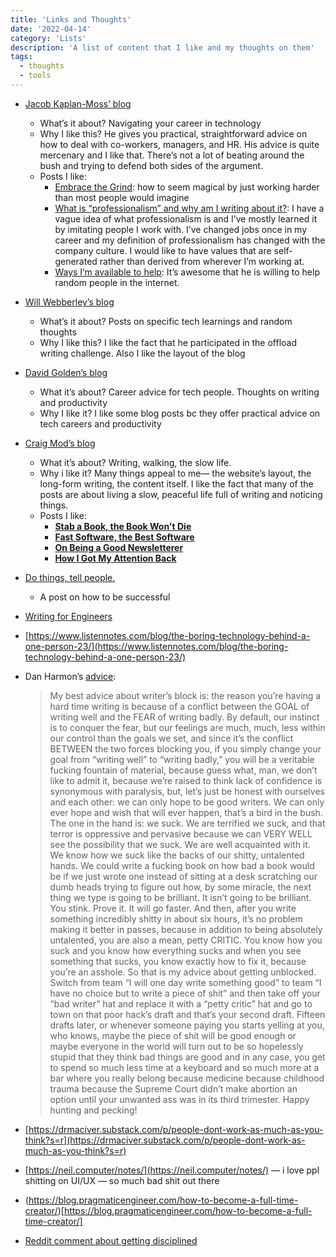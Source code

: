 ```yaml
---
title: 'Links and Thoughts'
date: '2022-04-14'
category: 'Lists'
description: 'A list of content that I like and my thoughts on them'
tags:
  - thoughts
  - tools
---
```


-   [Jacob Kaplan-Moss’ blog](https://jacobian.org/)
    
    -   What’s it about? Navigating your career in technology
    -   Why I like this? He gives you practical, straightforward advice on how to deal with co-workers, managers, and HR. His advice is quite mercenary and I like that. There’s not a lot of beating around the bush and trying to defend both sides of the argument.
    -   Posts I like:
        -   [Embrace the Grind](https://jacobian.org/2021/apr/7/embrace-the-grind/): how to seem magical by just working harder than most people would imagine
        -   [What is “professionalism” and why am I writing about it?](https://jacobian.org/2022/apr/12/professionalism-introduction/): I have a vague idea of what professionalism is and I’ve mostly learned it by imitating people I work with. I’ve changed jobs once in my career and my definition of professionalism has changed with the company culture. I would like to have values that are self-generated rather than derived from wherever I’m working at.
        -   [Ways I’m available to help](https://jacobian.org/help/): It’s awesome that he is willing to help random people in the internet.
-   [Will Webberley’s blog](https://wilw.dev/)
    
    -   What’s it about? Posts on specific tech learnings and random thoughts
    -   Why I like this? I like the fact that he participated in the offload writing challenge. Also I like the layout of the blog
-   [David Golden’s blog](https://xdg.me/writing/)
    
    -   What it’s about? Career advice for tech people. Thoughts on writing and productivity
    -   Why I like it? I like some blog posts bc they offer practical advice on tech careers and productivity
-   [Craig Mod’s blog](https://craigmod.com/essays/)
    
    -   What it’s about? Writing, walking, the slow life.
    -   Why i like it? Many things appeal to me— the website’s layout, the long-form writing, the content itself. I like the fact that many of the posts are about living a slow, peaceful life full of writing and noticing things.
    -   Posts I like:
        -   **[Stab a Book, the Book Won't Die](https://craigmod.com/essays/media_accounting/)**
        -   **[Fast Software, the Best Software](https://craigmod.com/essays/fast_software/)**
        -   **[On Being a Good Newsletterer](https://craigmod.com/essays/on_writing_good_newsletters/)**
        -   **[How I Got My Attention Back](https://craigmod.com/essays/how_i_got_my_attention_back/)**
-   [Do things, tell people.](http://carl.flax.ie/dothingstellpeople.html)
    
    -   A post on how to be successful
-   [Writing for Engineers](https://www.heinrichhartmann.com/posts/writing/)
    
-   [](https://www.listennotes.com/blog/the-boring-technology-behind-a-one-person-23/)[https://www.listennotes.com/blog/the-boring-technology-behind-a-one-person-23/](https://www.listennotes.com/blog/the-boring-technology-behind-a-one-person-23/)
    
-   Dan Harmon’s [advice](https://www.reddit.com/r/IAmA/comments/5azrwi/im_dan_harmon_executive_producer_and_star_of/):
    
    > My best advice about writer’s block is: the reason you’re having a hard time writing is because of a conflict between the GOAL of writing well and the FEAR of writing badly. By default, our instinct is to conquer the fear, but our feelings are much, much, less within our control than the goals we set, and since it’s the conflict BETWEEN the two forces blocking you, if you simply change your goal from “writing well” to “writing badly,” you will be a veritable fucking fountain of material, because guess what, man, we don’t like to admit it, because we’re raised to think lack of confidence is synonymous with paralysis, but, let’s just be honest with ourselves and each other: we can only hope to be good writers. We can only ever hope and wish that will ever happen, that’s a bird in the bush. The one in the hand is: we suck. We are terrified we suck, and that terror is oppressive and pervasive because we can VERY WELL see the possibility that we suck. We are well acquainted with it. We know how we suck like the backs of our shitty, untalented hands. We could write a fucking book on how bad a book would be if we just wrote one instead of sitting at a desk scratching our dumb heads trying to figure out how, by some miracle, the next thing we type is going to be brilliant. It isn’t going to be brilliant. You stink. Prove it. It will go faster. And then, after you write something incredibly shitty in about six hours, it’s no problem making it better in passes, because in addition to being absolutely untalented, you are also a mean, petty CRITIC. You know how you suck and you know how everything sucks and when you see something that sucks, you know exactly how to fix it, because you’re an asshole. So that is my advice about getting unblocked. Switch from team “I will one day write something good” to team “I have no choice but to write a piece of shit” and then take off your “bad writer” hat and replace it with a “petty critic” hat and go to town on that poor hack’s draft and that’s your second draft. Fifteen drafts later, or whenever someone paying you starts yelling at you, who knows, maybe the piece of shit will be good enough or maybe everyone in the world will turn out to be so hopelessly stupid that they think bad things are good and in any case, you get to spend so much less time at a keyboard and so much more at a bar where you really belong because medicine because childhood trauma because the Supreme Court didn’t make abortion an option until your unwanted ass was in its third trimester. Happy hunting and pecking!
    
-   [](https://drmaciver.substack.com/p/people-dont-work-as-much-as-you-think?s=r)[https://drmaciver.substack.com/p/people-dont-work-as-much-as-you-think?s=r](https://drmaciver.substack.com/p/people-dont-work-as-much-as-you-think?s=r)
    
-   [](https://neil.computer/notes/)[https://neil.computer/notes/](https://neil.computer/notes/) — i love ppl shitting on UI/UX — so much bad shit out there
- (https://blog.pragmaticengineer.com/how-to-become-a-full-time-creator/)[https://blog.pragmaticengineer.com/how-to-become-a-full-time-creator/]
- [Reddit comment about getting disciplined](https://www.reddit.com/r/AskReddit/comments/1ndbx1/what_can_a_21_year_old_do_now_that_will_help/cchkybp/)